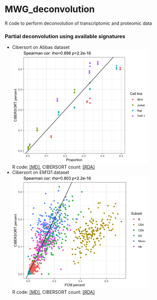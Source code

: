 # MWG_deconvolution
R code to perform deconvolution of transcriptomic and proteomic data
  
  
### Partial deconvolution using available signatures
- Cibersort on Abbas dataset  
![Fig. 1a](figure/plot-abbas-cibersort-1.png)  
R code: [[MD]](code/20190621_Abbas.cibersort.md), CIBERSORT count: [[RDA]](output/abbas.cibersort.RData)  
- Cibersort on EM131 dataset  
![Fig. 1b](figure/plot-fcm-cibersort-1.png)  
R code: [[MD]](code/20190621_HBV.cibersort.md), CIBERSORT count: [[RDA]](output/em131.cibersort.RData)  
